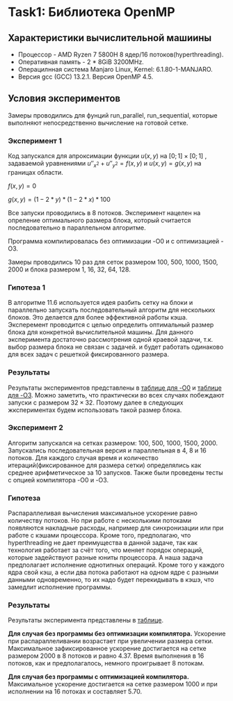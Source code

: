 # Task1: Библиотека OpenMP

## Характеристики вычислительной машиины

- Процессор - AMD Ryzen 7 5800H 8 ядер/16 потоков(hyperthreading).
- Оперативная память - 2 * 8GiB 3200MHz.
- Операцилнная система Manjaro Linux, Kernel: 6.1.80-1-MANJARO.
- Версия gcc (GCC) 13.2.1. Версия OpenMP 4.5.

## Условия экспериментов

Замеры проводились для фунций run_parallel, run_sequential, которые выполняют непосредственно вычисление на готовой сетке.

### Эксперимент 1

Код запускался для апроксимации функции $u(x,y)$ на $[0;1]\times[0;1]$ , задаваемой уравнениями $u''_{x^2} + u''_{y^2} = f(x,y)$ и $u(x,y) = g(x,y)$ на границах области.

$f(x,y) = 0$

$g(x,y) = (1 - 2 * y) * (1 - 2 * x) * 100$

Все запуски проводились в 8 потоков. Эксперимент нацелен на опреление оптимального размера блока, который считается последовательно в параллельном алгоритме.

Программа компилировалась без оптимизации -O0 и с оптимизацией -O3.

Замеры проводились 10 раз для сеток размером 100, 500, 1000, 1500, 2000 и блока размером 1,  16, 32, 64, 128.

### Гипотеза 1

В алгоритме 11.6 используется идея разбить сетку на блоки и параллельно запускать последовательный алгоритм для нескольких блоков. Это делается для более эффективной работы кэша. Эксперемент проводится с целью определить оптимальный размер блока для конкретной вычислительной машины. Для данного эксперимента достаточно рассмотрения одной краевой задачи, т.к. выбор размера блока не связан с задачей. и будет работать одинаково для всех задач с решеткой фиксированного размера.

### Результаты

Результаты экспериментов представлены в [таблице для -O0](https://docs.google.com/spreadsheets/d/1SAL_Ha-3T_NXenxJnTDxKkMBuQNJpvU8olWJkgs7L6c/edit?hl=ru#gid=0)  и [таблице для -O3](https://docs.google.com/spreadsheets/d/1SAL_Ha-3T_NXenxJnTDxKkMBuQNJpvU8olWJkgs7L6c/edit?hl=ru#gid=1767930087). Можно заметить, что практически во всех случаях побеждают запуски с размером $32\times32$. Поэтому далее в следующих жкспериментах будем использовать такой размер блока.

### Эксперимент 2

Алгоритм запускался на сетках размером: 100, 500, 1000, 1500, 2000. Запускались последовательная версия и параллельная в 4, 8 и 16 потоков. Для каждого случая время и количество итераций(фиксированное для размера сетки) определялись как среднее арифметическое за 10 запусков. Также были проведены тесты с опцией компилятора -O0 и -O3.

### Гипотеза

Распараллеливая вычисления максимальное ускорение равно количеству потоков. Но при работе с несколькими потоками появляются накладные расходы, например для синхронизации или при работе с кэшами процессора. Кроме того, предполагаю, что hyperthreading не дает преимущества в данной задаче, так как технология работает за счёт того, что меняет порядок операций, которые задействуют разные юниты процессора. А наша задача предполагает исполнение однотипных операций. Кроме того у каждого ядра свой кэш, а если два потока работают на одном ядре с разными данными одновременно, то их надо будет перекидывать в кэшэ, что замедлит исполнение программы.

### Результаты

Результаты эксперимента представлены в [таблице](https://docs.google.com/spreadsheets/d/1U85Hm3oIyZ8q29F1JuFEv_nTrgeeJOjgP4pFWPJj0rs/edit?usp=sharing).

**Для случая без программы без оптимизации компилятора.**
Ускорение при распараллеливании возрастает при увеличении размера сетки. Максимальное зафиксированное ускорение достигается на сетке размером 2000 в 8 потоков и равно 4.37. Время выполнения в 16 потоков, как и предполагалось, немного проигрывает 8 потокам.

**Для случая без программы с оптимизацией компилятора.**
Максимальное ускорение достигается на сетке размером 1000 и при исполнении на 16 потоках и составляет 5.70.
